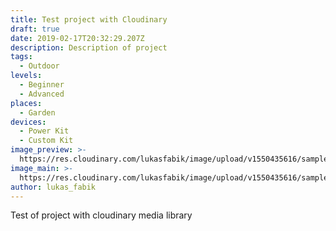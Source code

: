 ```yaml
---
title: Test project with Cloudinary
draft: true
date: 2019-02-17T20:32:29.207Z
description: Description of project
tags:
  - Outdoor
levels:
  - Beginner
  - Advanced
places:
  - Garden
devices:
  - Power Kit
  - Custom Kit
image_preview: >-
  https://res.cloudinary.com/lukasfabik/image/upload/v1550435616/samples/leve.jpg
image_main: >-
  https://res.cloudinary.com/lukasfabik/image/upload/v1550435616/samples/leve.jpg
author: lukas_fabik
---
```

Test of project with cloudinary media library
